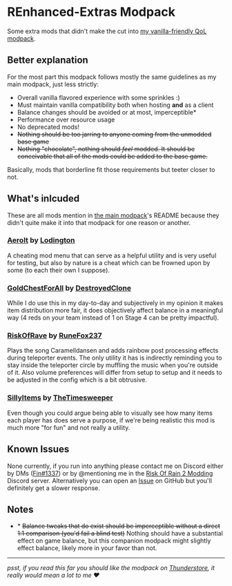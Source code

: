 # REnhanced-Extras Modpack

Some extra mods that didn't make the cut into [my vanilla-friendly QoL modpack](https://thunderstore.io/package/fin/REnhanced/).

## Better explanation

For the most part this modpack follows mostly the same guidelines as my main modpack, just less strictly:

- Overall vanilla flavored experience with some sprinkles :)
- Must maintain vanilla compatibility both when hosting **and** as a client
- Balance changes should be avoided or at most, imperceptible\*
- Performance over resource usage
- No deprecated mods!
- ~~Nothing should be too jarring to anyone coming from the unmodded base game~~
- ~~Nothing "chocolate", nothing should *feel* modded. It should be conceivable that all of the mods could be added to the base game.~~

Basically, mods that borderline fit those requirements but teeter closer to not.

## What's inlcuded

These are all mods mention in [the main modpack](https://thunderstore.io/package/fin/REnhanced/)'s README because they didn't quite make it into that modpack for one reason or another.

### [Aerolt](https://thunderstore.io/package/Lodington/Aerolt/) by [Lodington](https://thunderstore.io/package/Lodington/)

A cheating mod menu that can serve as a helpful utility and is very useful for testing, but also by nature is a cheat which can be frowned upon by some (to each their own I suppose).

### [GoldChestForAll](https://thunderstore.io/package/DestroyedClone/GoldChestForAll/) by [DestroyedClone](https://thunderstore.io/package/DestroyedClone/)

While I do use this in my day-to-day and subjectively in my opinion it makes item distribution more fair, it does objectively affect balance in a meaningful way (4 reds on your team instead of 1 on Stage 4 can be pretty impactful).

### [RiskOfRave](https://thunderstore.io/package/RuneFox237/RiskOfRave/) by [RuneFox237](https://thunderstore.io/package/RuneFox237/)

Plays the song Caramelldansen and adds rainbow post processing effects during teleporter events. The only utility it has is indirectly reminding you to stay inside the teleporter circle by muffling the music when you're outside of it. Also volume preferences will differ from setup to setup and it needs to be adjusted in the config which is a bit obtrusive.

### [SillyItems](https://thunderstore.io/package/TheTimesweeper/SillyItems/) by [TheTimesweeper](https://thunderstore.io/package/TheTimesweeper/)

Even though you could argue being able to visually see how many items each player has does serve a purpose, if we're being realistic this mod is much more "for fun" and not really a utility.

## Known Issues

None currently, if you run into anything please contact me on Discord either by DMs ([Fin#1337](https://discord.com/users/386945522608373785)) or by @mentioning me in the [Risk Of Rain 2 Modding](https://discord.com/invite/5MbXZvd) Discord server.
Alternatively you can open an [Issue](https://github.com/fins-mods/REnhanced-Extras/issues/new) on GitHub but you'll definitely get a slower response.

## Notes

- \* ~~Balance tweaks that do exist should be imperceptible without a direct 1:1 comparison (you'd fail a blind test)~~ Nothing should have a substantial effect on game balance, but this companion modpack might slightly effect balance, likely more in your favor than not.

---

*psst, if you read this far you should like the modpack on [Thunderstore](https://thunderstore.io/package/fin/REnhanced/#), it really would mean a lot to me ♥*
